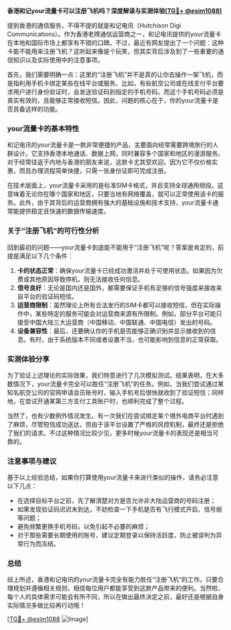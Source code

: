 **香港和记your流量卡可以注册飞机吗？深度解读与实测体验[[TG💪+ @esim1088](https://t.me/s/esim1088)]**

提到香港的通信服务，不得不提的就是和记电讯（Hutchison Digi Communications）。作为香港老牌通信运营商之一，和记电讯提供的your流量卡在本地和国际市场上都享有不错的口碑。不过，最近有网友提出了一个问题：这种卡能不能用来注册飞机？这听起来像是个玩笑，但其实背后涉及到了一些重要的通信知识以及实际使用中的注意事项。

首先，我们需要明确一点：这里的“注册飞机”并不是真的让你去操作一架飞机，而是指利用手机卡绑定某些在线平台或服务。比如，有些航空公司或在线支付平台要求用户进行身份验证时，会发送验证码到指定的手机号码。而这个手机号码必须是真实有效的，且能够正常接收短信。因此，问题的核心在于，你的your流量卡是否具备这样的功能。

### your流量卡的基本特性

和记电讯的your流量卡是一款非常便捷的产品，主要面向经常需要跨境旅行的人群设计。它支持香港本地通话、数据上网，同时兼容多个国家和地区的漫游服务。对于经常往返于内地与香港的朋友来说，这款卡尤其受欢迎。因为它不仅价格实惠，而且办理流程简单快捷，只需一张身份证即可完成注册。

在技术层面上，your流量卡采用的是标准SIM卡格式，并且支持全球通用频段。这意味着无论你在哪个国家和地区，只要当地有网络覆盖，就可以正常使用该卡的服务。此外，由于其背后的运营商拥有强大的基础设施和技术支持，your流量卡通常能提供稳定且快速的数据传输速度。

### 关于“注册飞机”的可行性分析

回到最初的问题——your流量卡到底能不能用于“注册飞机”呢？答案是肯定的，前提是满足以下几个条件：

1. **卡的状态正常**：确保your流量卡已经成功激活并处于可使用状态。如果因为欠费或其他原因导致停机，则无法接收任何信息。
2. **信号良好**：无论是国内还是国外，都需要保证手机有足够的信号强度来接收来自平台的验证码短信。
3. **运营商限制**：虽然理论上所有合法发行的SIM卡都可以接收短信，但在实际操作中，某些特定的服务可能会对运营商来源有所限制。例如，部分平台可能只接受中国大陆三大运营商（中国移动、中国联通、中国电信）发出的号码。
4. **设备兼容性**：最后，还要确认你的手机是否能够正确识别并显示接收到的信息。有时，由于系统版本不同或者设置不当，也可能影响到信息的正常获取。

### 实测体验分享

为了验证上述理论的实际效果，我们特意进行了几次模拟测试。结果表明，在大多数情况下，your流量卡完全可以胜任“注册飞机”的任务。例如，当我们尝试通过某知名航空公司的官网申请会员账号时，输入手机号后很快就收到了验证短信；同样地，在尝试开通某第三方支付工具账户时，也顺利完成了整个过程。

当然了，也有少数例外情况发生。有一次我们在尝试绑定某个境外电商平台时遇到了麻烦，尽管短信成功送达，但由于该平台设置了严格的风控机制，最终还是拒绝了我们的请求。不过这种情况比较少见，更多时候your流量卡的表现还是相当可靠的。

### 注意事项与建议

基于以上经验总结，如果你打算使用your流量卡来进行类似的操作，请务必注意以下几点：

- 在选择目标平台之前，先了解清楚对方是否允许非大陆运营商的号码注册；
- 如果发现验证码迟迟未到达，不妨检查一下手机是否有飞行模式开启、信号弱等问题；
- 避免频繁更换手机号码，以免引起不必要的麻烦；
- 对于那些需要长期使用的账号，建议定期登录以保持活跃度，防止被误判为异常行为而冻结。

### 总结

综上所述，香港和记电讯的your流量卡完全有能力胜任“注册飞机”的工作。只要合理规划并遵循相关规则，相信每位用户都能享受到这款产品带来的便利。当然啦，每个人的具体需求可能会有所不同，所以在做出最终决定之前，最好还是根据自身实际情况多做比较再行动哦！

[[TG💪+ @esim1088](https://t.me/s/esim1088) ![Image](https://i.postimg.cc/4NQfJmqS/Snipaste-2025-05-13-00-14-12.png)]